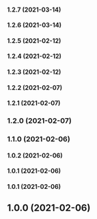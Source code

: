 #### 1.2.7 (2021-03-14)

#### 1.2.6 (2021-03-14)

#### 1.2.5 (2021-02-12)

#### 1.2.4 (2021-02-12)

#### 1.2.3 (2021-02-12)

#### 1.2.2 (2021-02-07)

#### 1.2.1 (2021-02-07)

### 1.2.0 (2021-02-07)

### 1.1.0 (2021-02-06)

#### 1.0.2 (2021-02-06)

#### 1.0.1 (2021-02-06)

#### 1.0.1 (2021-02-06)

## 1.0.0 (2021-02-06)

